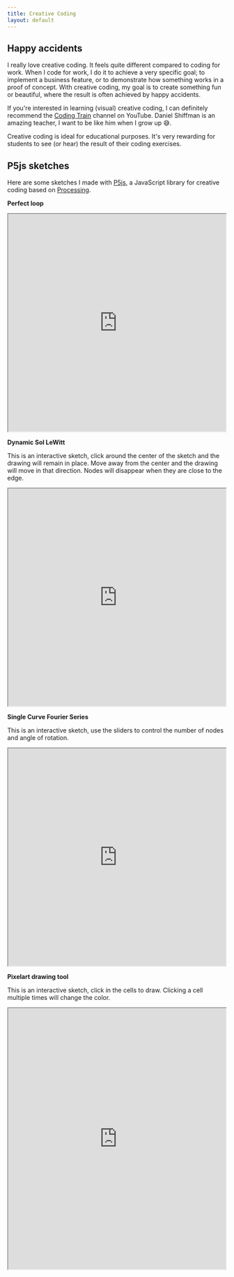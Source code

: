 ```yaml
---
title: Creative Coding
layout: default
---
```


## Happy accidents

I really love creative coding. It feels quite different compared to coding for work. When I code for work, I do it to achieve a very specific goal; to implement a business feature, or to demonstrate how something works in a proof of concept. With creative coding, my goal is to create something fun or beautiful, where the result is often achieved by happy accidents.

If you're interested in learning (visual) creative coding, I can definitely recommend the [Coding Train](https://www.youtube.com/c/TheCodingTrain/videos) channel on YouTube. Daniel Shiffman is an amazing teacher, I want to be like him when I grow up 😅.

Creative coding is ideal for educational purposes. It's very rewarding for students to see (or hear) the result of their coding exercises.

## P5js sketches

Here are some sketches I made with [P5js](https://p5js.org/), a JavaScript library for creative coding based on [Processing](https://processing.org/). 

**Perfect loop**

<iframe src="https://openprocessing.org/sketch/1923671/embed/" width="500" height="500"></iframe>

**Dynamic Sol LeWitt**

This is an interactive sketch, click around the center of the sketch and the drawing will remain in place. Move away from the center and the drawing will move in that direction. Nodes will disappear when they are close to the edge. 

<iframe src="https://openprocessing.org/sketch/1431396/embed/" width="500" height="500"></iframe>

**Single Curve Fourier Series**

This is an interactive sketch, use the sliders to control the number of nodes and angle of rotation.
<iframe src="https://openprocessing.org/sketch/1432049/embed/" width="500" height="500"></iframe>

**Pixelart drawing tool**

This is an interactive sketch, click in the cells to draw. Clicking a cell multiple times will change the color.

<iframe src="https://openprocessing.org/sketch/1923697/embed/" width="500" height="600"></iframe>